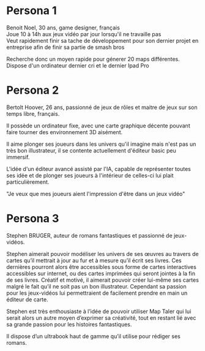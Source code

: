 
# Persona 1

Benoit Noel, 
30 ans, game designer, français  
Joue 10 à 14h aux jeux vidéo par jour lorsqu'il ne travaille pas  
Veut rapidement finir sa tache de développement pour son dernier projet en entreprise afin de finir sa partie de smash bros  

Recherche donc un moyen rapide pour génerer 20 maps différentes. Dispose d'un ordinateur dernier cri et le dernier Ipad Pro  

# Persona 2

Bertolt Hoover,
26 ans, passionné de jeux de rôles et maitre de jeux sur son temps libre, français.

Il possède un ordinateur fixe, avec une carte graphique décente pouvant faire tourner des environnement 3D aisément.

Il aime plonger ses joueurs dans les univers qu'il imagine mais n'est pas un très bon illustrateur, il se contente actuellement d'éditeur basic peu immersif.

L'idée d'un éditeur avancé assisté par l'IA, capable de représenter toutes ses idée et de plonger ses joueurs à l'intérieur de celles-ci lui plait particulièrement.

"Je veux que mes joueurs aient l'impression d'être dans un jeux vidéo"

# Persona 3

Stephen BRUGER, auteur de romans fantastiques et passionné de jeux-vidéos.

Stephen aimerait pouvoir modéliser les univers de ses œuvres au travers de cartes qu’il mettrait à jour au fur et à mesure qu’il écrit ses livres. Ces dernières pourront alors être accessibles sous forme de cartes interactives accessibles sur internet, ou des cartes imprimées qui seront jointes à la fin de ses livres. 
Créatif et motivé, il aimerait pouvoir créer lui-même ses cartes malgré le fait qu’il ne soit pas un bon illustrateur. Cependant sa passion pour les jeux-vidéos lui permettraient de facilement prendre en main un éditeur de carte.

Stephen est très enthousiaste à l’idée de pouvoir utiliser Map Taler qui lui serait alors un autre moyen d’exprimer sa créativité, tout en restant lié avec sa grande passion pour les histoires fantastiques.

Il dispose d’un ultrabook haut de gamme qu’il utilise pour rédiger ses romans.
